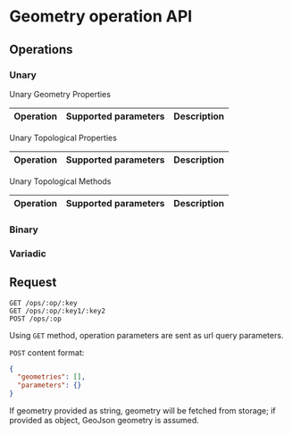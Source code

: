 # Geometry operation API

## Operations

### Unary

Unary Geometry Properties

Operation | Supported parameters | Description
--------- | ---------- | -----------

Unary Topological Properties

Operation | Supported parameters | Description
--------- | ---------- | -----------

Unary Topological Methods

Operation | Supported parameters | Description
--------- | ---------- | -----------

### Binary

### Variadic

## Request
```
GET /ops/:op/:key
GET /ops/:op/:key1/:key2
POST /ops/:op
```

Using `GET` method, operation parameters are sent as url query parameters.

`POST` content format:

```json
{
  "geometries": [],
  "parameters": {}
}
```

If geometry provided as string, geometry will be fetched from storage; if
provided as object, GeoJson geometry is assumed.
